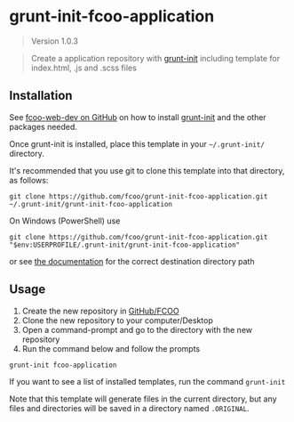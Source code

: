 # grunt-init-fcoo-application
>Version 1.0.3

>Create a application repository with [grunt-init] including template for index.html, .js and .scss files

[grunt-init]: http://gruntjs.com/project-scaffolding
[fcoo-web-dev]: https://github.com/FCOO/fcoo-web-dev

## Installation
See [fcoo-web-dev on GitHub][fcoo-web-dev] on how to install [grunt-init] and the other packages needed.

Once grunt-init is installed, place this template in your `~/.grunt-init/` directory.

It's recommended that you use git to clone this template into that directory, as follows:

```
git clone https://github.com/fcoo/grunt-init-fcoo-application.git ~/.grunt-init/grunt-init-fcoo-application
```

On Windows (PowerShell) use
```
git clone https://github.com/fcoo/grunt-init-fcoo-application.git "$env:USERPROFILE/.grunt-init/grunt-init-fcoo-application"
```
or see [the documentation][grunt-init] for the correct destination directory path

## Usage

1.	Create the new repository in [GitHub/FCOO](https://github.com/FCOO)
2.	Clone the new repository to your computer/Desktop
3.	Open a command-prompt and go to the directory with the new repository
4.	Run the command below and follow the prompts

```
grunt-init fcoo-application
```

If you want to see a list of installed templates, run the command `grunt-init`

Note that this template will generate files in the current directory, but any files and directories will be saved in a directory named `.ORIGINAL`.


